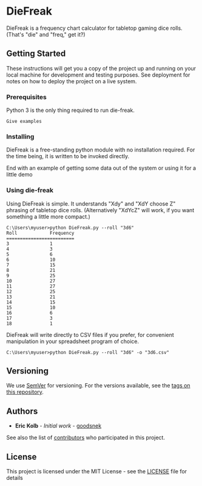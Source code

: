 # DieFreak

DieFreak is a frequency chart calculator for tabletop gaming dice rolls. (That's "die" and "freq," get it?) 

## Getting Started

These instructions will get you a copy of the project up and running on your local machine for development and testing purposes. See deployment for notes on how to deploy the project on a live system.

### Prerequisites

Python 3 is the only thing required to run die-freak.

```
Give examples
```

### Installing

DieFreak is a free-standing python module with no installation required. For the time being, it is written to be invoked directly.

End with an example of getting some data out of the system or using it for a little demo

### Using die-freak

Using DieFreak is simple. It understands "Xdy" and "XdY choose Z" phrasing of tabletop dice rolls. (Alternatively "XdYcZ" will work, if you want something a little more compact.)

```
C:\Users\myuser>python DieFreak.py --roll "3d6"
Roll            Frequency
=========================
3               1
4               3
5               6
6               10
7               15
8               21
9               25
10              27
11              27
12              25
13              21
14              15
15              10
16              6
17              3
18              1
```

DieFreak will write directly to CSV files if you prefer, for convenient manipulation in your spreadsheet program of choice.

```
C:\Users\myuser>python DieFreak.py --roll "3d6" -o "3d6.csv"
```

## Versioning

We use [SemVer](http://semver.org/) for versioning. For the versions available, see the [tags on this repository](https://github.com/your/project/tags). 

## Authors

* **Eric Kolb** - *Initial work* - [goodsnek](https://github.com/goodsnek)

See also the list of [contributors](https://github.com/your/project/contributors) who participated in this project.

## License

This project is licensed under the MIT License - see the [LICENSE](LICENSE) file for details